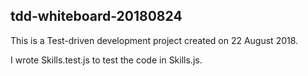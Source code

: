 ## tdd-whiteboard-20180824

This is a Test-driven development project created on 22 August 2018.

I wrote Skills.test.js to test the code in Skills.js.